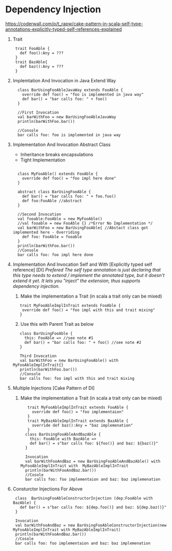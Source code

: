 # Dependency Injection 
https://coderwall.com/p/t_rapw/cake-pattern-in-scala-self-type-annotations-explicitly-typed-self-references-explained

1. Trait 
   ```$xslt
    trait FooAble {
      def foo():Any = ???
    }
    trait BazAble{
      def baz():Any = ???
    }
   ```
2. Implemtation And Invocation in Java Extend Way
   
   ```$xslt
     class BarUsingFooAbleJavaWay extends FooAble {
       override def foo() = "foo is implemented in java way"
       def bar() = "bar calls foo: " + foo()
     }
   
     //First Invocation 
     val barWithFoo = new BarUsingFooAbleJavaWay
     println(barWithFoo.bar())
   
     //Console
     bar calls foo: foo is implemented in java way
   ```  
3. Implementation And Invocation Abstract Class
    - Inheritance breaks encapsulations
    - Tight Implementation

   ```$xslt
     
     class MyFooAble() extends FooAble {
       override def foo() = "foo impl here done"
     }

     abstract class BarUsingFooAble {
       def bar() = "bar calls foo: " + foo.foo()
       def foo:FooAble //abstract
     }
   
     //Second Invocation 
     val fooable:FooAble = new MyFooAble()
     //val fooable = new FooAble {} /*Error No Implementation */
     val barWithFoo = new BarUsingFooAble{ //Abstact class got implemented here - Overriding
       def foo: FooAble = fooable
     }
     println(barWithFoo.bar())  
     //Console
     bar calls foo: foo impl here done  
   ```  

4. Implementation And Invocation Self and With [Explicitly typed self reference] [DI]  *Prefered*
   *The self type annotation is just declaring that this type needs to extend / implement the annotated type, but it doesn't extend it yet. It lets you "inject" the extension, thus supports dependency injection.*
   
   1. Make the implementation a Trait (in scala a trait only can be mixed)
   ```$xslt
      trait MyFooAbleImplInTrait extends FooAble {
       override def foo() = "foo impl with this and trait mixing"
      }
   ```
   2. Use this with Parent Trait as below
   ```$xslt
      class BarUsingFooAble {
        this: FooAble => //see note #1
        def bar() = "bar calls foo: " + foo() //see note #2
      }
   
      Third Invocation
      val barWithFoo = new BarUsingFooAble() with MyFooAbleImplInTrait{}
      println(barWithFoo.bar())
      //Console
      bar calls foo: foo impl with this and trait mixing
   ```  

5. Multiple Injections [Cake Pattern of DI]

   1. Make the implementation a Trait (in scala a trait only can be mixed)
      ```$xslt
         trait MyFooAbleImplInTrait extends FooAble {
           override def foo() = "foo implementaion"
         }
         trait MyBazAbleImplInTrait extends BazAble {
           override def baz():Any = "baz implemenation"
         }
        class BarUsingFooAbleAndBazAble {
          this: FooAble with BazAble =>
          def bar() = s"bar calls foo: ${foo()} and baz: ${baz()}"
        }
      
        Invocation
        val barWithFooAndBaz = new BarUsingFooAbleAndBazAble() with MyFooAbleImplInTrait with  MyBazAbleImplInTrait
        println(barWithFooAndBaz.bar())
        //Cosole
        bar calls foo: foo implementaion and baz: baz implemenation
      ``` 
6. Consturctor Injections For Above   

   ```$xslt
    class  BarUsingFooAbleConstructorInjection (dep:FooAble with BazAble) {
      def bar() = s"bar calls foo: ${dep.foo()} and baz: ${dep.baz()}"
    }
   
    Invocation 
    val barWithFooAndBaz = new BarUsingFooAbleConstructorInjection(new MyFooAbleImplInTrait with MyBazAbleImplInTrait)
    println(barWithFooAndBaz.bar())
    //Cosole
    bar calls foo: foo implementaion and baz: baz implemenation
   ```       